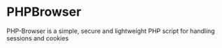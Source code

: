 # PHPBrowser
PHP-Browser is a simple, secure and lightweight PHP script for handling sessions and cookies
